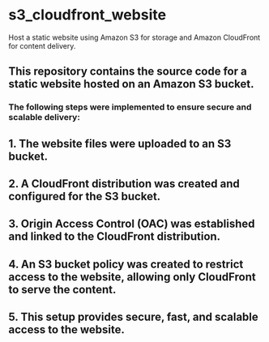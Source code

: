# s3_cloudfront_website
Host a static website using Amazon S3 for storage and Amazon CloudFront for content delivery.

## This repository contains the source code for a static website hosted on an Amazon S3 bucket. 

### The following steps were implemented to ensure secure and scalable delivery:

## 1. The website files were uploaded to an S3 bucket.
## 2. A CloudFront distribution was created and configured for the S3 bucket.
## 3. Origin Access Control (OAC) was established and linked to the CloudFront distribution.
## 4. An S3 bucket policy was created to restrict access to the website, allowing only CloudFront to serve the content.
## 5. This setup provides secure, fast, and scalable access to the website.